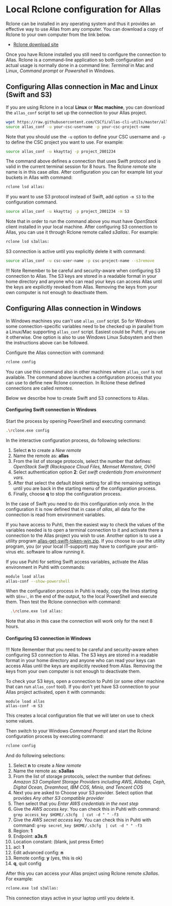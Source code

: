 # Local Rclone configuration for Allas

Rclone can be installed in any operating system and thus it provides an effective way 
to use Allas from any computer. You can download a copy of Rclone to your own computer 
from the link below.

* [Rclone download site](https://rclone.org/downloads/)

Once you have Rclone installed you still need to configure the connection to Allas. Rclone is a 
command-line application so both configuration and actual usage is normally done in a command 
line: _Terminal_ in Mac and Linux, _Command prompt_ or _Powershell_ in Windows.

## Configuring Allas connection in Mac and Linux (Swift and S3)

If you are using Rclone in a local **Linux** or **Mac machine**, you can download 
the `allas_conf` script to set up the connection to your Allas project.

```bash
wget https://raw.githubusercontent.com/CSCfi/allas-cli-utils/master/allas_conf
source allas_conf -u your-csc-username -p your-csc-project-name
```

Note that you should use the `-u` option to define your CSC username and `-p` to 
define the CSC project you want to use. For example:

```bash
source allas_conf -u kkayttaj -p project_2001234
```

The command above defines a connection that uses Swift protocol and is valid in the current
terminal session for 8 hours. The Rclone _remote_ site name is in this case _allas_. After 
configuration you can for example list your buckets in Allas with command:

```bash
rclone lsd allas:
```

If you want to use S3 protocol instead of Swift, add option `-m S3` to the configuration command. 

```bash
source allas_conf -u kkayttaj -p project_2001234 -m S3
```

Note that in order to run the command above you must have _OpenStack_ client installed in your local machine. After configuring S3 connection to Allas, you can use it through Rclone remote called _s3allas:_. For example:

```bash
rclone lsd s3allas:
```

S3 connection is active until you explicitly delete it with command:

```bash
source allas_conf -u csc-user-name -p csc-project-name --s3remove
```

!!! Note
    Remember to be careful and security-aware when configuring S3 connection to Allas. The S3 keys are stored in a readable format in your home directory and anyone who can read your keys can access Allas until the keys are expilicitly revoked from Allas. Removing the keys from your own computer is not enough to deactivate them.

## Configuring Allas connection in Windows 

In Windows machines you can't use `allas_conf` script. So for Windows some connection-specific variables need to be checked up in parallel from a Linux/Mac supporting `allas_conf` script. Easiest could be Puhti, if you use it otherwise. One option is also to use Windows Linux Subsystem and then the instructions above can be followed.

Configure the Allas connection with command:

```bash
rclone config
```

You can use this command also in other machines where `allas_conf` is not available.
The command above launches a configuration process that you can use to define new Rclone 
connection. In Rclone these defined connections are called _remotes_. 

Below we describe how to create Swift and S3 connections to Allas.

#### Configuring Swift connection in Windows

Start the process by opening PowerShell and executing command:

```bash
.\rclone.exe config
```

In the interactive configuration process, do following selections:

1. Select **n** to create a _New remote_
2. Name the remote as: **allas**
3. From the list of storage protocols, select the number that defines:
_OpenStack Swift (Rackspace Cloud Files, Memset Memstore, OVH)_
4. Select authentication option **2**: _Get swift credentials from environment vars._
5. After that select the default _blank_ setting for all the remaining settings until you are back in the starting menu of the configuration process. 
6. Finally, choose **q** to stop the configuration process.
 
In the case of Swift you need to do this configuration only once. In the configuration 
it is now defined that in case of _allas_, all data for the connection is read from environment variables.

If you have access to Puhti, then the easiest way to check the values of the variables needed is to open a terminal connection to it and activate there a connection to the Allas project you wish to use. Another option is to use a utility program [allas-get-swift-token-win.zip](https://github.com/CSCfi/allas-get-swift-token/releases/download/v1.0.0/allas-get-swift-token-win.zip). If you choose to use the utility program, you (or your local IT-support) may have to configure your anti-virus etc. software to allow running it.

If you use Puhti for setting Swift access variables, activate the Allas environment in Puhti with commands:

```bash
module load allas
allas-conf --show-powershell
```

When the configuration process in Puhti is ready, copy the lines starting with `$Env:`, in the end of the output, to the local PowerShell and execute them. Then test the Rclone connection with command:

```bash
  .\rclone.exe lsd allas:
```

Note that also in this case the connection will work only for the next 8 hours.

#### Configuring S3 connection in Windows

!!! Note
    Remember that you need to be careful and security-aware when configuring S3 connection to Allas. The S3 keys are stored in a readable format in your home directory and anyone who can read your keys can access Allas until the keys are expilicitly revoked from Allas. Removing the keys from your own computer is not enough to deactivate them.

To check your S3 keys, open a connection to Puhti (or some other machine that can run `allas_conf` tool). If you don't yet have S3 connection to your Allas project activated, open it with commands:

```
module load allas
allas-conf -m S3
```

This creates a local configuration file that we will later on use to check some values.

Then switch to your Windows _Command Prompt_ and start the Rclone configuration process by executing command:

```bash
rclone config
```

And do following selections:

   1. Select **n** to create a _New remote_
   2. Name the remote as: **s3allas**
   3. From the list of storage protocols, select the number that defines: _Amazon S3 Compliant Storage Providers including AWS, Alibaba, Ceph, Digital Ocean, Dreamhost, IBM COS, Minio, and Tencent COS_
   4. Next you are asked to Choose your S3 provider. Select option that provides _Any other S3 compatible provider_
   5. Then select that you _Enter AWS credentials in the next step_ 
   6. Give the _AWS access key_. You can check this in Puhti with command: 
   `grep access_key $HOME/.s3cfg  | cut -d " " -f3`
   7. Give the _AWS secret access key_. You can check this in Puhti with command: 
   `grep secret_key $HOME/.s3cfg  | cut -d " " -f3`
   8. Region: **1**
   9. Endpoint: **a3s.fi**
   10. Location constant: (blank, just press Enter)
   11. acl: **1**
   12. Edit advanced config: **n**
   13. Remote config: **y** (yes, this is ok)
   14. **q**, quit config
 
After this you can access your Allas project using Rclone remote _s3allas_. For example:

```bash
rclone.exe lsd s3allas:
```

This connection stays active in your laptop until you delete it.
